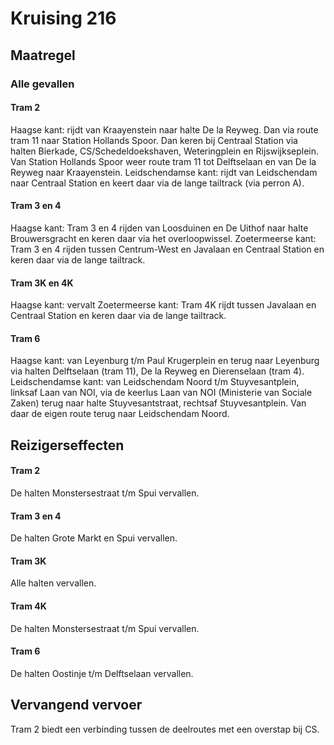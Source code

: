 # Kruising 216
## Maatregel
### Alle gevallen

#### Tram 2
Haagse kant: rijdt van Kraayenstein naar halte De la Reyweg. Dan via route tram 11 naar Station Hollands Spoor. Dan keren bij Centraal Station via halten Bierkade, CS/Schedeldoekshaven, Weteringplein en Rijswijkseplein. Van Station Hollands Spoor weer route tram 11 tot Delftselaan en van De la Reyweg naar Kraayenstein.
Leidschendamse kant: rijdt van Leidschendam naar Centraal Station en keert daar via de lange tailtrack (via perron A).

#### Tram 3 en 4
Haagse kant: Tram 3 en 4 rijden van Loosduinen en De Uithof naar halte Brouwersgracht en keren daar via het overloopwissel.
Zoetermeerse kant: Tram 3 en 4 rijden tussen Centrum-West en Javalaan en Centraal Station en keren daar via de lange tailtrack.

#### Tram 3K en 4K
Haagse kant: vervalt
Zoetermeerse kant: Tram 4K rijdt tussen Javalaan en Centraal Station en keren daar via de lange tailtrack.

#### Tram 6
Haagse kant: van Leyenburg t/m Paul Krugerplein en terug naar Leyenburg via halten Delftselaan (tram 11), De la Reyweg en Dierenselaan (tram 4).  
Leidschendamse kant: van Leidschendam Noord t/m Stuyvesantplein, linksaf Laan van NOI, via de keerlus Laan van NOI (Ministerie van Sociale Zaken) terug naar halte Stuyvesantstraat, rechtsaf Stuyvesantplein. Van daar de eigen route terug naar Leidschendam Noord.

## Reizigerseffecten

#### Tram 2
De halten Monstersestraat t/m Spui vervallen.

#### Tram 3 en 4
De halten Grote Markt en Spui vervallen.

#### Tram 3K
Alle halten vervallen.

#### Tram 4K
De halten Monstersestraat t/m Spui vervallen.

#### Tram 6
De halten Oostinje t/m Delftselaan vervallen.

## Vervangend vervoer
Tram 2 biedt een verbinding tussen de deelroutes met een overstap bij CS.
